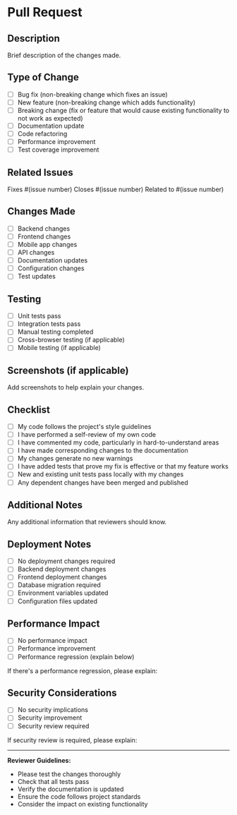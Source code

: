 # Pull Request

## Description
Brief description of the changes made.

## Type of Change
- [ ] Bug fix (non-breaking change which fixes an issue)
- [ ] New feature (non-breaking change which adds functionality)
- [ ] Breaking change (fix or feature that would cause existing functionality to not work as expected)
- [ ] Documentation update
- [ ] Code refactoring
- [ ] Performance improvement
- [ ] Test coverage improvement

## Related Issues
Fixes #(issue number)
Closes #(issue number)
Related to #(issue number)

## Changes Made
- [ ] Backend changes
- [ ] Frontend changes
- [ ] Mobile app changes
- [ ] API changes
- [ ] Documentation updates
- [ ] Configuration changes
- [ ] Test updates

## Testing
- [ ] Unit tests pass
- [ ] Integration tests pass
- [ ] Manual testing completed
- [ ] Cross-browser testing (if applicable)
- [ ] Mobile testing (if applicable)

## Screenshots (if applicable)
Add screenshots to help explain your changes.

## Checklist
- [ ] My code follows the project's style guidelines
- [ ] I have performed a self-review of my own code
- [ ] I have commented my code, particularly in hard-to-understand areas
- [ ] I have made corresponding changes to the documentation
- [ ] My changes generate no new warnings
- [ ] I have added tests that prove my fix is effective or that my feature works
- [ ] New and existing unit tests pass locally with my changes
- [ ] Any dependent changes have been merged and published

## Additional Notes
Any additional information that reviewers should know.

## Deployment Notes
- [ ] No deployment changes required
- [ ] Backend deployment changes
- [ ] Frontend deployment changes
- [ ] Database migration required
- [ ] Environment variables updated
- [ ] Configuration files updated

## Performance Impact
- [ ] No performance impact
- [ ] Performance improvement
- [ ] Performance regression (explain below)

If there's a performance regression, please explain:

## Security Considerations
- [ ] No security implications
- [ ] Security improvement
- [ ] Security review required

If security review is required, please explain:

---

**Reviewer Guidelines:**
- Please test the changes thoroughly
- Check that all tests pass
- Verify the documentation is updated
- Ensure the code follows project standards
- Consider the impact on existing functionality
